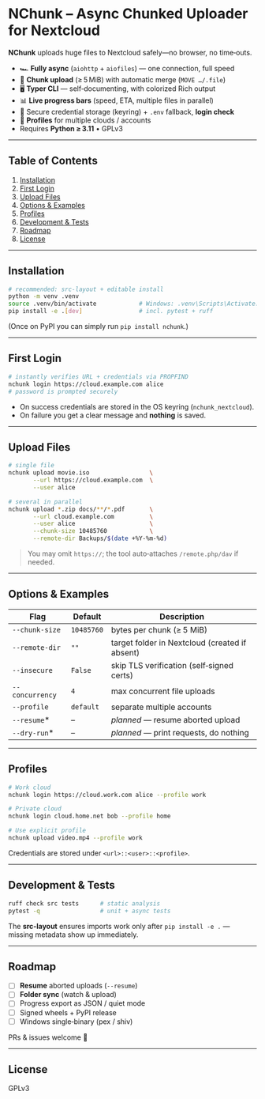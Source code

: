 # NChunk – Async Chunked Uploader for Nextcloud

**NChunk** uploads huge files to Nextcloud safely—no browser, no time‑outs.

* 🏎 **Fully async** (`aiohttp` + `aiofiles`) — one connection, full speed
* 🔀 **Chunk upload** (≥ 5 MiB) with automatic merge (`MOVE …/.file`)
* 🖥 **Typer CLI** — self‑documenting, with colorized Rich output
* 📊 **Live progress bars** (speed, ETA, multiple files in parallel)
* 🔐 Secure credential storage (keyring) + `.env` fallback, **login check**
* 👥 **Profiles** for multiple clouds / accounts
* Requires **Python ≥ 3.11** • GPLv3

---

## Table of Contents

1. [Installation](#installation)
2. [First Login](#first-login)
3. [Upload Files](#upload-files)
4. [Options &amp; Examples](#options--examples)
5. [Profiles](#profiles)
6. [Development &amp; Tests](#development--tests)
7. [Roadmap](#roadmap)
8. [License](#license)

---

## Installation

```bash
# recommended: src-layout + editable install
python -m venv .venv
source .venv/bin/activate            # Windows: .venv\Scripts\Activate.ps1
pip install -e .[dev]                # incl. pytest + ruff
```

(Once on PyPI you can simply run `pip install nchunk`.)

---

## First Login

```bash
# instantly verifies URL + credentials via PROPFIND
nchunk login https://cloud.example.com alice
# password is prompted securely
```

* On success credentials are stored in the OS keyring (`nchunk_nextcloud`).
* On failure you get a clear message and **nothing** is saved.

---

## Upload Files

```bash
# single file
nchunk upload movie.iso                 \
       --url https://cloud.example.com  \
       --user alice

# several in parallel
nchunk upload *.zip docs/**/*.pdf       \
       --url cloud.example.com          \
       --user alice                     \
       --chunk-size 10485760            \
       --remote-dir Backups/$(date +%Y-%m-%d)
```

> You may omit `https://`; the tool auto‑attaches `/remote.php/dav` if needed.

---

## Options & Examples

| Flag              | Default      | Description                                    |
| ----------------- | ------------ | ---------------------------------------------- |
| `--chunk-size`  | `10485760` | bytes per chunk (≥ 5 MiB)                   |
| `--remote-dir`  | `""`       | target folder in Nextcloud (created if absent) |
| `--insecure`    | `False`    | skip TLS verification (self‑signed certs)     |
| `--concurrency` | `4`        | max concurrent file uploads                    |
| `--profile`     | `default`  | separate multiple accounts                     |
| `--resume`*     | –           | *planned* — resume aborted upload           |
| `--dry-run`*    | –           | *planned* — print requests, do nothing      |

---

## Profiles

```bash
# Work cloud
nchunk login https://cloud.work.com alice --profile work

# Private cloud
nchunk login cloud.home.net bob --profile home

# Use explicit profile
nchunk upload video.mp4 --profile work
```

Credentials are stored under `<url>::<user>::<profile>`.

---

## Development & Tests

```bash
ruff check src tests      # static analysis
pytest -q                 # unit + async tests
```

The **src‑layout** ensures imports work only after
`pip install -e .` — missing metadata show up immediately.

---

## Roadmap

- [ ] **Resume** aborted uploads (`--resume`)
- [ ] **Folder sync** (watch & upload)
- [ ] Progress export as JSON / quiet mode
- [ ] Signed wheels + PyPI release
- [ ] Windows single‑binary (pex / shiv)

PRs & issues welcome 🙂

---

## License

GPLv3
